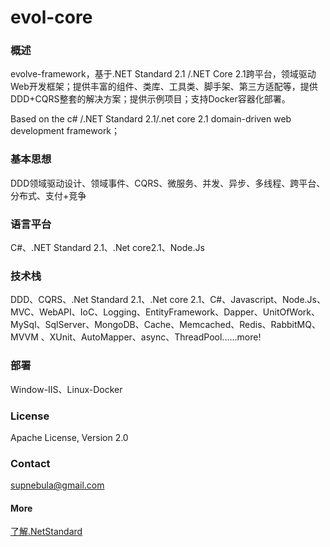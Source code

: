 ﻿
# evol-core

### 概述

evolve-framework，基于.NET Standard 2.1 /.NET Core 2.1跨平台，领域驱动Web开发框架；提供丰富的组件、类库、工具类、脚手架、第三方适配等，提供DDD+CQRS整套的解决方案；提供示例项目；支持Docker容器化部署。

Based on the c# /.NET Standard 2.1/.net core 2.1 domain-driven web development framework；

### 基本思想

DDD领域驱动设计、领域事件、CQRS、微服务、并发、异步、多线程、跨平台、分布式、支付+竞争

### 语言平台

C#、.NET Standard 2.1、.Net core2.1、Node.Js

### 技术栈

DDD、CQRS、.Net Standard 2.1、.Net core 2.1、C#、Javascript、Node.Js、MVC、WebAPI、IoC、Logging、EntityFramework、Dapper、UnitOfWork、MySql、SqlServer、MongoDB、Cache、Memcached、Redis、RabbitMQ、MVVM 、XUnit、AutoMapper、async、ThreadPool......more!

### 部署

Window-IIS、Linux-Docker

### License

Apache License, Version 2.0

### Contact

supnebula@gmail.com

#### More

   [了解.NetStandard](https://docs.microsoft.com/en-us/dotnet/standard/net-standard)

